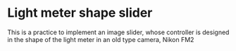 # Light meter shape slider
This is a practice to implement an image slider, whose controller is designed in the shape of the light meter in an old type camera, Nikon FM2
